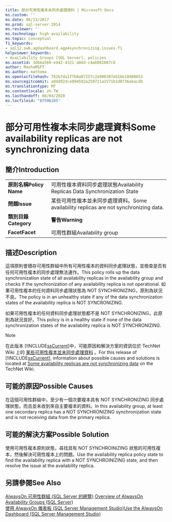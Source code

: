 ```yaml
---
title: 部分可用性複本未同步處理資料 | Microsoft Docs
ms.custom: ''
ms.date: 06/13/2017
ms.prod: sql-server-2014
ms.reviewer: ''
ms.technology: high-availability
ms.topic: conceptual
f1_keywords:
- sql12.swb.agdashboard.agp4synchronizing.issues.f1
helpviewer_keywords:
- Availability Groups [SQL Server], policies
ms.assetid: 3db6a569-e942-4321-a0dd-c4ab002087c8
author: MashaMSFT
ms.author: mathoma
ms.openlocfilehash: 762b7da1f7b8a07257c2a900307eb1bb10408653
ms.sourcegitcommit: ad4d92dce894592a259721a1571b1d8736abacdb
ms.translationtype: MT
ms.contentlocale: zh-TW
ms.lasthandoff: 08/04/2020
ms.locfileid: "87596285"
---
```

# <a name="some-availability-replicas-are-not-synchronizing-data"></a><span data-ttu-id="77b4e-102">部分可用性複本未同步處理資料</span><span class="sxs-lookup"><span data-stu-id="77b4e-102">Some availability replicas are not synchronizing data</span></span>
    
## <a name="introduction"></a><span data-ttu-id="77b4e-103">簡介</span><span class="sxs-lookup"><span data-stu-id="77b4e-103">Introduction</span></span>  
  
|||  
|-|-|  
|<span data-ttu-id="77b4e-104">**原則名稱**</span><span class="sxs-lookup"><span data-stu-id="77b4e-104">**Policy Name**</span></span>|<span data-ttu-id="77b4e-105">可用性複本資料同步處理狀態</span><span class="sxs-lookup"><span data-stu-id="77b4e-105">Availability Replicas Data Synchronization State</span></span>|  
|<span data-ttu-id="77b4e-106">**問題**</span><span class="sxs-lookup"><span data-stu-id="77b4e-106">**Issue**</span></span>|<span data-ttu-id="77b4e-107">某些可用性複本並未同步處理資料。</span><span class="sxs-lookup"><span data-stu-id="77b4e-107">Some availability replicas are not synchronizing data.</span></span>|  
|<span data-ttu-id="77b4e-108">**類別目錄**</span><span class="sxs-lookup"><span data-stu-id="77b4e-108">**Category**</span></span>|<span data-ttu-id="77b4e-109">**警告**</span><span class="sxs-lookup"><span data-stu-id="77b4e-109">**Warning**</span></span>|  
|<span data-ttu-id="77b4e-110">**Facet**</span><span class="sxs-lookup"><span data-stu-id="77b4e-110">**Facet**</span></span>|<span data-ttu-id="77b4e-111">可用性群組</span><span class="sxs-lookup"><span data-stu-id="77b4e-111">Availability group</span></span>|  
  
## <a name="description"></a><span data-ttu-id="77b4e-112">描述</span><span class="sxs-lookup"><span data-stu-id="77b4e-112">Description</span></span>  
 <span data-ttu-id="77b4e-113">這項原則會積存可用性群組中所有可用性複本的資料同步處理狀態，並檢查是否有任何可用性複本的同步處理無法運作。</span><span class="sxs-lookup"><span data-stu-id="77b4e-113">This policy rolls up the data synchronization state of all availability replicas in the availability group and checks if the synchronization of any availability replica is not operational.</span></span> <span data-ttu-id="77b4e-114">如果可用性複本的任何資料同步處理狀態為 NOT SYNCHRONIZING，原則為狀況不良。</span><span class="sxs-lookup"><span data-stu-id="77b4e-114">The policy is in an unhealthy state if any of the data synchronization states of the availability replica is NOT SYNCRONIZING.</span></span>  
  
 <span data-ttu-id="77b4e-115">如果可用性複本的任何資料同步處理狀態都不是 NOT SYNCHRONIZING，此原則為狀況良好。</span><span class="sxs-lookup"><span data-stu-id="77b4e-115">This policy is in a healthy state if none of the data synchronization states of the availability replica is NOT SYNCHRONIZING.</span></span>  
  
> [!NOTE]  
>  <span data-ttu-id="77b4e-116">在此版本 [!INCLUDE[ssCurrent](../../../includes/sscurrent-md.md)]中，可能原因和解決方案的資訊位於 TechNet Wiki 上的 [某些可用性複本並未同步處理資料](https://go.microsoft.com/fwlink/p/?LinkId=220852) 。</span><span class="sxs-lookup"><span data-stu-id="77b4e-116">For this release of [!INCLUDE[ssCurrent](../../../includes/sscurrent-md.md)], information about possible causes and solutions is located at [Some availability replicas are not synchronizing data](https://go.microsoft.com/fwlink/p/?LinkId=220852) on the TechNet Wiki.</span></span>  
  
## <a name="possible-causes"></a><span data-ttu-id="77b4e-117">可能的原因</span><span class="sxs-lookup"><span data-stu-id="77b4e-117">Possible Causes</span></span>  
 <span data-ttu-id="77b4e-118">在這個可用性群組中，至少有一個次要複本具有 NOT SYNCHRONIZING 同步處理狀態，而且並未收到來自主要複本的資料。</span><span class="sxs-lookup"><span data-stu-id="77b4e-118">In this availability group, at least one secondary replica has a NOT SYNCHRONIZING synchronization state and is not receiving data from the primary replica.</span></span>  
  
## <a name="possible-solution"></a><span data-ttu-id="77b4e-119">可能的解決方案</span><span class="sxs-lookup"><span data-stu-id="77b4e-119">Possible Solution</span></span>  
 <span data-ttu-id="77b4e-120">使用可用性複本原則狀態，尋找具有 NOT SYNCHROINIZING 狀態的可用性複本，然後解決可用性複本上的問題。</span><span class="sxs-lookup"><span data-stu-id="77b4e-120">Use the availability replica policy state to find the availability replica with a NOT SYNCHROINIZING state, and then resolve the issue at the availability replica.</span></span>  
  
## <a name="see-also"></a><span data-ttu-id="77b4e-121">另請參閱</span><span class="sxs-lookup"><span data-stu-id="77b4e-121">See Also</span></span>  
 <span data-ttu-id="77b4e-122">[AlwaysOn 可用性群組 &#40;SQL Server 的總覽&#41;](overview-of-always-on-availability-groups-sql-server.md) </span><span class="sxs-lookup"><span data-stu-id="77b4e-122">[Overview of AlwaysOn Availability Groups &#40;SQL Server&#41;](overview-of-always-on-availability-groups-sql-server.md) </span></span>  
 [<span data-ttu-id="77b4e-123">使用 AlwaysOn 儀表板 &#40;SQL Server Management Studio&#41;</span><span class="sxs-lookup"><span data-stu-id="77b4e-123">Use the AlwaysOn Dashboard &#40;SQL Server Management Studio&#41;</span></span>](use-the-always-on-dashboard-sql-server-management-studio.md)  
  
  
